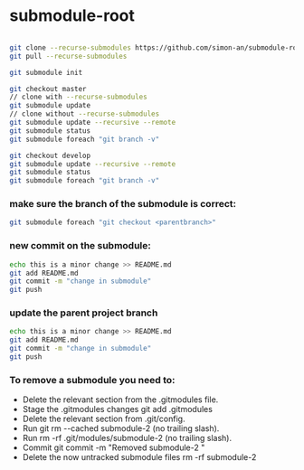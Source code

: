 # submodule-root

```bash

git clone --recurse-submodules https://github.com/simon-an/submodule-root.git
git pull --recurse-submodules

git submodule init

git checkout master
// clone with --recurse-submodules
git submodule update 
// clone without --recurse-submodules
git submodule update --recursive --remote
git submodule status 
git submodule foreach "git branch -v"

git checkout develop
git submodule update --recursive --remote
git submodule status 
git submodule foreach "git branch -v"
```

### make sure the branch of the submodule is correct:

``` bash
git submodule foreach "git checkout <parentbranch>"
```

### new commit on the submodule:

```bash
echo this is a minor change >> README.md
git add README.md
git commit -m "change in submodule"
git push
```

### update the parent project branch

```bash
echo this is a minor change >> README.md
git add README.md
git commit -m "change in submodule"
git push
```


### To remove a submodule you need to:

* Delete the relevant section from the .gitmodules file.
* Stage the .gitmodules changes git add .gitmodules
* Delete the relevant section from .git/config.
* Run git rm --cached submodule-2 (no trailing slash).
* Run rm -rf .git/modules/submodule-2 (no trailing slash).
* Commit git commit -m "Removed submodule-2 "
* Delete the now untracked submodule files rm -rf submodule-2
